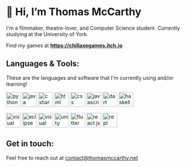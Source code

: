 # 👋 Hi, I’m Thomas McCarthy
I'm a filmmaker, theatre-lover, and Computer Science student. Currently studying at the University of York.

Find my games at **https://chillaxegames.itch.io**


## Languages & Tools:
<p>These are the languages and software that I'm currently using and/or learning!</p>
<a href="https://www.python.org" target="_blank"> <img src="https://www.vectorlogo.zone/logos/python/python-icon.svg" alt="python" width="40" height="40"/></a>
<a href="https://www.java.com" target="_blank"> <img src="https://www.vectorlogo.zone/logos/java/java-icon.svg" alt="java" width="40" height="40"/></a>
<a href="https://docs.microsoft.com/en-us/dotnet/csharp/" target="_blank"> <img src="https://seeklogo.com/images/C/c-sharp-c-logo-02F17714BA-seeklogo.com.png" alt="c sharp" width="40" height="40"/></a>
<a href="https://developer.mozilla.org/en-US/docs/Glossary/HTML5" target="_blank"> <img src="https://www.vectorlogo.zone/logos/w3_html5/w3_html5-icon.svg" alt="html" width="40" height="40"/></a>
<a href="https://developer.mozilla.org/en-US/docs/Web/CSS" target="_blank"> <img src="https://www.vectorlogo.zone/logos/w3_css/w3_css-icon.svg" alt="css" width="40" height="40"/></a>
<a href="https://www.javascript.com/" target="_blank"> <img src="https://www.vectorlogo.zone/logos/javascript/javascript-icon.svg" alt="javascript" width="40" height="40"/></a>
<a href="https://dart.dev/" target="_blank"> <img src="https://www.vectorlogo.zone/logos/dartlang/dartlang-icon.svg" alt="dart" width="40" height="40"/></a>
<a href="https://www.haskell.org" target="_blank"> <img src="https://www.vectorlogo.zone/logos/haskell/haskell-icon.svg" alt="haskell" width="40" height="40"/></a>

<a href="https://code.visualstudio.com/" target="_blank"> <img src="https://www.vectorlogo.zone/logos/visualstudio_code/visualstudio_code-icon.svg" alt="visual studio code" width="40" height="40"/></a>
<a href="https://www.eclipse.org/downloads/packages/" target="_blank"> <img src="https://www.vectorlogo.zone/logos/eclipse/eclipse-icon.svg" alt="eclipse IDE" width="40" height="40"/></a>
<a href="https://visualstudio.microsoft.com/" target="_blank"> <img src="https://visualstudio.microsoft.com/wp-content/uploads/2021/10/Product-Icon.svg" alt="visual studio" width="40" height="40"/></a>
<a href="https://unity.com/" target="_blank"> <img src="https://www.vectorlogo.zone/logos/unity3d/unity3d-icon.svg" alt="unity engine" width="40" height="40"></a>
<a href="https://flutter.dev" target="_blank"> <img src="https://www.vectorlogo.zone/logos/flutterio/flutterio-icon.svg" alt="flutter" width="40" height="40"/></a>
<a href="https://reactjs.org" target="_blank"> <img src="https://www.vectorlogo.zone/logos/reactjs/reactjs-icon.svg" alt="react js" width="40" height="40"/></a>
<a href="https://repl.it" target="_blank"> <img src="https://www.vectorlogo.zone/logos/replit/replit-icon.svg" alt="repl" width="40" height="40"/></a>

## Get in touch:
Feel free to reach out at contact@thomasmccarthy.net
